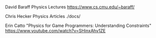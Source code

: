 
David Baraff Physics Lectures
https://www.cs.cmu.edu/~baraff/

Chris Hecker Physics Articles
./docs/

Erin Catto "Physics for Game Programmers: Understanding Constraints"
https://www.youtube.com/watch?v=SHinxAhv1ZE


